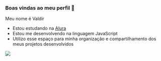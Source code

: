 ### Boas vindas ao meu perfil 💙

Meu nome é Valdir

- Estou estudando na [Alura](https://www.alura.com.br)
- Estou me desenvolvendo na linguagem JavaScript
- Utilizo esse espaço para minha organização e compartilhamento dos meus projetos desenvolvidos
 

![](https://media.tenor.com/2sORRdL4F1oAAAAM/eating-trafalgar-law.gif) 
